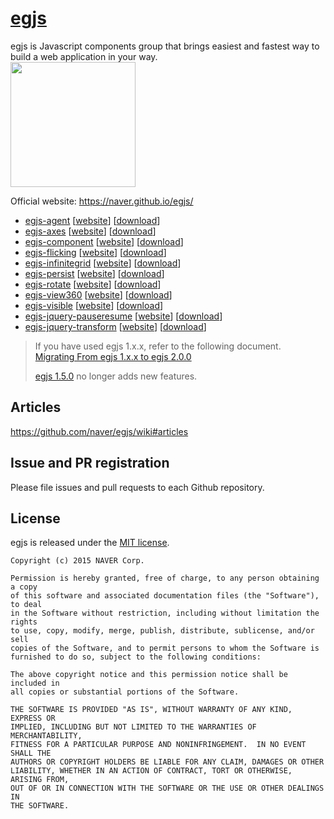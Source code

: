 # [egjs](https://naver.github.io/egjs/)
egjs is Javascript components group that brings easiest and fastest way to build a web application in your way.  
<img src="https://naver.github.io/egjs/img/logotype1_black.svg" width="200px">

Official website: https://naver.github.io/egjs/

* [egjs-agent](https://github.com/naver/egjs-agent) [[website](https://naver.github.io/egjs-agent/)] [[download](https://unpkg.com/@egjs/agent/dist/)]
* [egjs-axes](https://github.com/naver/egjs-axes) [[website](https://naver.github.io/egjs-axes/)] [[download](https://unpkg.com/@egjs/axes/dist/)]
* [egjs-component](https://github.com/naver/egjs-component) [[website](https://naver.github.io/egjs-component/)] [[download](https://unpkg.com/@egjs/component/dist/)]
* [egjs-flicking](https://github.com/naver/egjs-flicking) [[website](https://naver.github.io/egjs-flicking/)] [[download](https://unpkg.com/@egjs/flicking/dist/)]
* [egjs-infinitegrid](https://github.com/naver/egjs-infinitegrid) [[website](https://naver.github.io/egjs-infinitegrid/)] [[download](https://unpkg.com/@egjs/infinitegrid/dist/)]
* [egjs-persist](https://github.com/naver/egjs-persist) [[website](https://naver.github.io/egjs-persist/)] [[download](https://unpkg.com/@egjs/persist/dist/)]
* [egjs-rotate](https://github.com/naver/egjs-rotate) [[website](https://naver.github.io/egjs-rotate/)] [[download](https://unpkg.com/@egjs/rotate/dist/)]
* [egjs-view360](https://github.com/naver/egjs-view360) [[website](https://naver.github.io/egjs-view360/)] [[download](https://unpkg.com/@egjs/view360/dist/)]
* [egjs-visible](https://github.com/naver/egjs-visible) [[website](https://naver.github.io/egjs-visible/)] [[download](https://unpkg.com/@egjs/visible/dist/)]
* [egjs-jquery-pauseresume](https://github.com/naver/egjs-jquery-pauseresume) [[website](https://naver.github.io/egjs-jquery-pauseresume/)] [[download](https://unpkg.com/@egjs/jquery-pauseresume/dist/)]
* [egjs-jquery-transform](https://github.com/naver/egjs-jquery-transform) [[website](https://naver.github.io/egjs-jquery-transform/)] [[download](https://unpkg.com/@egjs/jquery-transform/dist/)]


> If you have used egjs 1.x.x, refer to the following document.  
> [Migrating From egjs 1.x.x to egjs 2.0.0](https://github.com/naver/egjs/wiki/Migrating-From-egjs-1.x.x-to-egjs-2.0.0)
>
> [egjs 1.5.0](https://github.com/naver/egjs/tree/1.5.0) no longer adds new features.

## Articles
https://github.com/naver/egjs/wiki#articles

## Issue and PR registration
Please file issues and pull requests to each Github repository.

## License
egjs is released under the [MIT license](http://naver.github.io/egjs/license.txt).

```
Copyright (c) 2015 NAVER Corp.

Permission is hereby granted, free of charge, to any person obtaining a copy
of this software and associated documentation files (the "Software"), to deal
in the Software without restriction, including without limitation the rights
to use, copy, modify, merge, publish, distribute, sublicense, and/or sell
copies of the Software, and to permit persons to whom the Software is
furnished to do so, subject to the following conditions:

The above copyright notice and this permission notice shall be included in
all copies or substantial portions of the Software.

THE SOFTWARE IS PROVIDED "AS IS", WITHOUT WARRANTY OF ANY KIND, EXPRESS OR
IMPLIED, INCLUDING BUT NOT LIMITED TO THE WARRANTIES OF MERCHANTABILITY,
FITNESS FOR A PARTICULAR PURPOSE AND NONINFRINGEMENT.  IN NO EVENT SHALL THE
AUTHORS OR COPYRIGHT HOLDERS BE LIABLE FOR ANY CLAIM, DAMAGES OR OTHER
LIABILITY, WHETHER IN AN ACTION OF CONTRACT, TORT OR OTHERWISE, ARISING FROM,
OUT OF OR IN CONNECTION WITH THE SOFTWARE OR THE USE OR OTHER DEALINGS IN
THE SOFTWARE.
```

